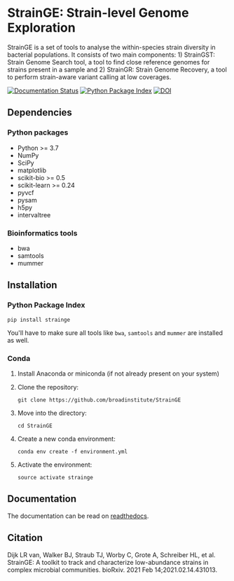 StrainGE: Strain-level Genome Exploration
=========================================

StrainGE is a set of tools to analyse the within-species strain diversity in 
bacterial populations. It consists of two main components: 1) StrainGST: Strain
Genome Search tool, a tool to find close reference genomes for strains present
in a sample and 2) StrainGR: Strain Genome Recovery, a tool to perform
strain-aware variant calling at low coverages.

[![Documentation Status](https://readthedocs.org/projects/strainge/badge/?version=latest)](https://strainge.readthedocs.io/en/latest/?badge=latest)
[![Python Package Index](https://img.shields.io/pypi/v/strainge)](https://pypi.org/project/strainge)
[![DOI](https://zenodo.org/badge/71356920.svg)](https://zenodo.org/badge/latestdoi/71356920)



Dependencies
------------

### Python packages

* Python >= 3.7
* NumPy
* SciPy
* matplotlib
* scikit-bio >= 0.5
* scikit-learn >= 0.24
* pyvcf
* pysam
* h5py
* intervaltree

### Bioinformatics tools

* bwa
* samtools
* mummer


Installation
------------

### Python Package Index

`pip install strainge`

You'll have to make sure all tools like `bwa`, `samtools` and `mummer` are installed as well.

### Conda

1. Install Anaconda or miniconda (if not already present on your system)
2. Clone the repository:

    `git clone https://github.com/broadinstitute/StrainGE`

3. Move into the directory:

    `cd StrainGE`

4. Create a new conda environment:

    `conda env create -f environment.yml`

5. Activate the environment:

    `source activate strainge`


Documentation
-------------

The documentation can be read on [readthedocs](https://strainge.readthedocs.io).

Citation
--------

Dijk LR van, Walker BJ, Straub TJ, Worby C, Grote A, Schreiber HL, et al. StrainGE: A toolkit to track and characterize low-abundance strains in complex microbial communities. bioRxiv. 2021 Feb 14;2021.02.14.431013. 
